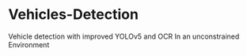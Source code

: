 # Vehicles-Detection
Vehicle detection with improved YOLOv5 and OCR
In an unconstrained Environment
